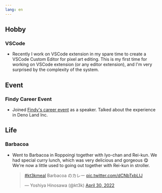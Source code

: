 ```yaml
---
lang: en
---
```


## Hobby

### VSCode

- Recently I work on VSCode extension in my spare time to create a VSCode Custom Editor for pixel art editing. This is my first time for working on VSCode extension (or any editor extension), and I'm very surprised by the complexity of the system.

## Event

### Findy Career Event

- Joined [Findy's career event](https://findy.connpass.com/event/244821/) as a speaker. Talked about the experience in Deno Land Inc.

## Life

### Barbacoa

- Went to Barbacoa in Roppoingi together with Iyo-chan and Rei-kun. We had special curry lunch, which was very delicious and gorgeous 😋 We're now a little used to going out together with Rei-kun in stroller.

  <blockquote class="twitter-tweet"><p lang="ja" dir="ltr"><a href="https://twitter.com/hashtag/kt3kmeal?src=hash&amp;ref_src=twsrc%5Etfw">#kt3kmeal</a> Barbacoa のカレー <a href="https://t.co/dCNbTxbLIJ">pic.twitter.com/dCNbTxbLIJ</a></p>&mdash; Yoshiya Hinosawa (@kt3k) <a href="https://twitter.com/kt3k/status/1520239283910889473?ref_src=twsrc%5Etfw">April 30, 2022</a></blockquote> <script async src="https://platform.twitter.com/widgets.js" charset="utf-8"></script>
